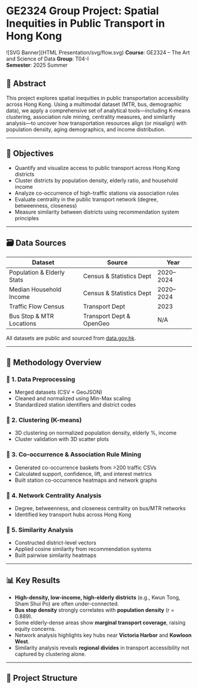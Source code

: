 # GE2324 Group Project: Spatial Inequities in Public Transport in Hong Kong

![SVG Banner](HTML Presentation/svg/flow.svg)
**Course**: GE2324 – The Art and Science of Data
**Group**: T04-I  
**Semester**: 2025 Summer

## 📌 Abstract

This project explores spatial inequities in public transportation accessibility across Hong Kong. Using a multimodal dataset (MTR, bus, demographic data), we apply a comprehensive set of analytical tools—including K-means clustering, association rule mining, centrality measures, and similarity analysis—to uncover how transportation resources align (or misalign) with population density, aging demographics, and income distribution.

---

## 🧭 Objectives

- Quantify and visualize access to public transport across Hong Kong districts
- Cluster districts by population density, elderly ratio, and household income
- Analyze co-occurrence of high-traffic stations via association rules
- Evaluate centrality in the public transport network (degree, betweenness, closeness)
- Measure similarity between districts using recommendation system principles

---

## 🗃️ Data Sources

| Dataset | Source | Year |
|--------|--------|------|
| Population & Elderly Stats | Census & Statistics Dept | 2020–2024 |
| Median Household Income | Census & Statistics Dept | 2020–2024 |
| Traffic Flow Census | Transport Dept | 2023 |
| Bus Stop & MTR Locations | Transport Dept & OpenGeo | N/A |

All datasets are public and sourced from [data.gov.hk](https://data.gov.hk/).

---

## 🧪 Methodology Overview

### 🔹 1. Data Preprocessing

- Merged datasets (CSV + GeoJSON)
- Cleaned and normalized using Min-Max scaling
- Standardized station identifiers and district codes

### 🔹 2. Clustering (K-means)

- 3D clustering on normalized population density, elderly %, income
- Cluster validation with 3D scatter plots

### 🔹 3. Co-occurrence & Association Rule Mining

- Generated co-occurrence baskets from >200 traffic CSVs
- Calculated support, confidence, lift, and interest metrics
- Built station co-occurrence heatmaps and network graphs

### 🔹 4. Network Centrality Analysis

- Degree, betweenness, and closeness centrality on bus/MTR networks
- Identified key transport hubs across Hong Kong

### 🔹 5. Similarity Analysis

- Constructed district-level vectors
- Applied cosine similarity from recommendation systems
- Built pairwise similarity heatmaps

---

## 📊 Key Results

- **High-density, low-income, high-elderly districts** (e.g., Kwun Tong, Sham Shui Po) are often under-connected.
- **Bus stop density** strongly correlates with **population density** (r = 0.889).
- Some elderly-dense areas show **marginal transport coverage**, raising equity concerns.
- Network analysis highlights key hubs near **Victoria Harbor** and **Kowloon West**.
- Similarity analysis reveals **regional divides** in transport accessibility not captured by clustering alone.

---

## 📁 Project Structure

